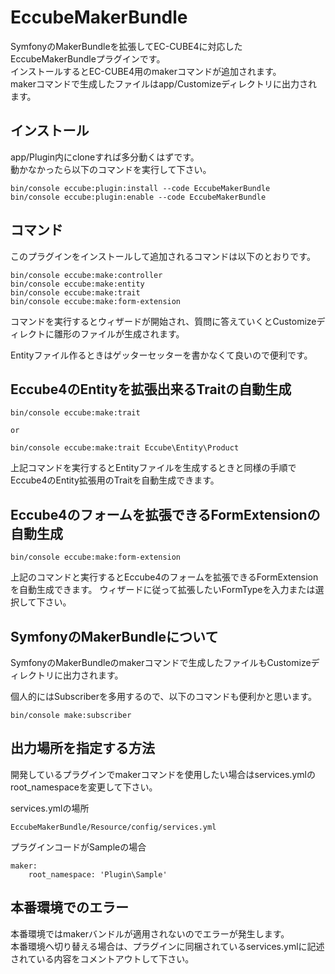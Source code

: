 # EccubeMakerBundle

SymfonyのMakerBundleを拡張してEC-CUBE4に対応したEccubeMakerBundleプラグインです。  
インストールするとEC-CUBE4用のmakerコマンドが追加されます。  
makerコマンドで生成したファイルはapp/Customizeディレクトリに出力されます。

## インストール

app/Plugin内にcloneすれば多分動くはずです。  
動かなかったら以下のコマンドを実行して下さい。

```
bin/console eccube:plugin:install --code EccubeMakerBundle
bin/console eccube:plugin:enable --code EccubeMakerBundle
```

## コマンド

このプラグインをインストールして追加されるコマンドは以下のとおりです。

```
bin/console eccube:make:controller  
bin/console eccube:make:entity
bin/console eccube:make:trait
bin/console eccube:make:form-extension
```

コマンドを実行するとウィザードが開始され、質問に答えていくとCustomizeディレクトに雛形のファイルが生成されます。

Entityファイル作るときはゲッターセッターを書かなくて良いので便利です。

## Eccube4のEntityを拡張出来るTraitの自動生成

```
bin/console eccube:make:trait

or

bin/console eccube:make:trait Eccube\Entity\Product
```

上記コマンドを実行するとEntityファイルを生成するときと同様の手順でEccube4のEntity拡張用のTraitを自動生成できます。

## Eccube4のフォームを拡張できるFormExtensionの自動生成

```
bin/console eccube:make:form-extension
```

上記のコマンドと実行するとEccube4のフォームを拡張できるFormExtensionを自動生成できます。
ウィザードに従って拡張したいFormTypeを入力または選択して下さい。

## SymfonyのMakerBundleについて

SymfonyのMakerBundleのmakerコマンドで生成したファイルもCustomizeディレクトリに出力されます。


個人的にはSubscriberを多用するので、以下のコマンドも便利かと思います。

```
bin/console make:subscriber
```

## 出力場所を指定する方法

開発しているプラグインでmakerコマンドを使用したい場合はservices.ymlのroot_namespaceを変更して下さい。

services.ymlの場所

```
EccubeMakerBundle/Resource/config/services.yml
```

プラグインコードがSampleの場合

```
maker:
    root_namespace: 'Plugin\Sample'
```

## 本番環境でのエラー

本番環境ではmakerバンドルが適用されないのでエラーが発生します。  
本番環境へ切り替える場合は、プラグインに同梱されているservices.ymlに記述されている内容をコメントアウトして下さい。